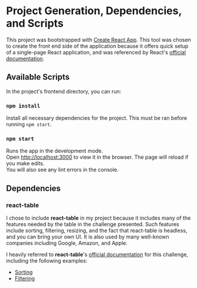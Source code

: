 


# Project Generation, Dependencies, and Scripts
This project was bootstrapped with [Create React App](https://github.com/facebook/create-react-app). This tool was chosen to create the front end side of the application because it offers quick setup of a single-page React application, and was referenced by React's [official documentation](https://reactjs.org/docs/create-a-new-react-app.html). 

## Available Scripts

In the project's frontend directory, you can run:
### `npm install`
Install all necessary dependencies for the project. This must be ran before running `npm start`.

### `npm start`

Runs the app in the development mode.<br />
Open [http://localhost:3000](http://localhost:3000) to view it in the browser.
The page will reload if you make edits.<br />
You will also see any lint errors in the console.

## Dependencies

### react-table
I chose to include **react-table** in my project because it includes many of the features needed by the table in the challenge presented. Such features include sorting, filtering, resizing, and the fact that react-table is headless, and you can bring your own UI. It is also used by many well-known companies including Google, Amazon, and Apple.<br />

I heavily referred to **react-table**'s [official documentation](https://react-table.js.org/) for this challenge, including the following examples: 

 - [Sorting](https://react-table.js.org/examples/simple#sorting)
 - [Filtering](https://react-table.js.org/examples/simple#filtering)
